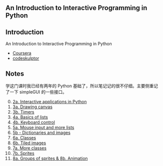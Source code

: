 An Introduction to Interactive Programming in Python
---

## Introduction

An Introduction to Interactive Programming in Python

- [Coursera](https://www.coursera.org/course/interactivepython)
- [codeskulptor](http://www.codeskulptor.org)

## Notes

学这门课时我已经有两年的 Python 基础了，所以笔记记的很不仔细。主要侧重记了一下 simpleGUI 的一些接口。

0. [2a. Interactive applications in Python](https://app.yinxiang.com/l/ABHIMpQeLxZBCqJIOqVCVBqQUP-efM6a_uA)
0. [3a. Drawing canvas](https://app.yinxiang.com/l/ABFA3w9RX9VENJ-vKOYaIArhl7mo0YoY630)
0. [3b. Timers](https://app.yinxiang.com/l/ABETwGKsO7lIqbaDqSfsUazKtuUsTnFwTx0)
0. [4a. Basics of lists](https://app.yinxiang.com/l/ABGIqfncbvhOCIy6mEMb_1vVadJOvpFdny8)
0. [4b. Keyboard control](https://app.yinxiang.com/l/ABEG_EW50qlP_6l9lyjZDEHS3bOWcZegKp4)
0. [5a. Mouse input and more lists](https://app.yinxiang.com/l/ABFCMOvdn3NC0arD4u1X3tZ8R9X7p2QbJ14)
0. [5b - Dictionaries and images](https://app.yinxiang.com/l/ABHnPXHqtutByrynoslp5RSnwnzA9K_o2o0)
0. [6a. Classes](https://app.yinxiang.com/l/ABFuJwRwit1NHpEYDb2Rp9NF5p5L971yVio)
0. [6b. Tiled images](https://app.yinxiang.com/l/ABHn1yQpvdNKaYyVQQHWoakaoL3dDF08pkc)
0. [7a. More classes](https://app.yinxiang.com/l/ABER4riyCt5OLq4C36u1zCfyu29hfbzEDGA)
0. [7b. Sprites](https://app.yinxiang.com/l/ABGdvLwLnxdNY7YjZAE8z9udhhmqklNcgIM)
0. [8a. Groups of sprites & 8b. Animation](https://app.yinxiang.com/l/ABFSGKoTyqxDcYocSqPgkU4v2sqzQViB-NQ)
